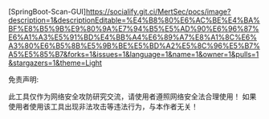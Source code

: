 [SpringBoot-Scan-GUI]https://socialify.git.ci/MertSec/pocs/image?description=1&descriptionEditable=%E4%B8%80%E6%AC%BE%E4%BA%BF%E8%B5%9B%E9%80%9A%E7%94%B5%E5%AD%90%E6%96%87%E6%A1%A3%E5%91%BD%E4%BB%A4%E6%89%A7%E8%A1%8C%E6%A3%80%E6%B5%8B%E5%9B%BE%E5%BD%A2%E5%8C%96%E5%B7%A5%E5%85%B7&forks=1&issues=1&language=1&name=1&owner=1&pulls=1&stargazers=1&theme=Light


免责声明:

此工具仅作为网络安全攻防研究交流，请使用者遵照网络安全法合理使用！ 如果使用者使用该工具出现非法攻击等违法行为，与本作者无关！

